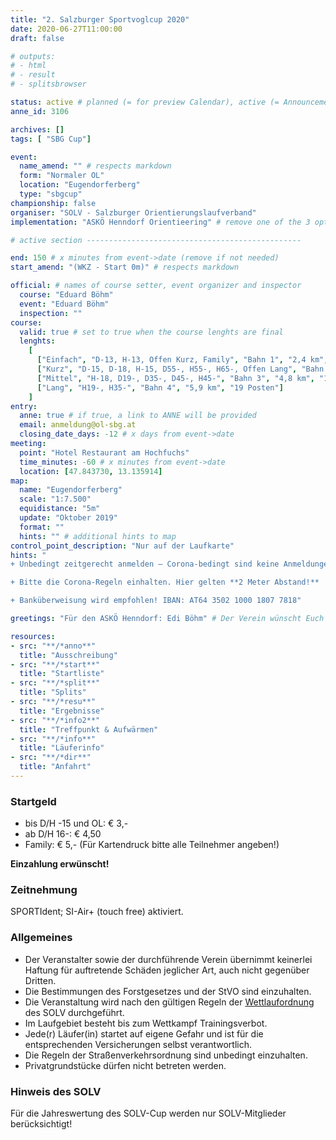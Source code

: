 ```yaml
---
title: "2. Salzburger Sportvoglcup 2020"
date: 2020-06-27T11:00:00
draft: false

# outputs:
# - html
# - result
# - splitsbrowser

status: active # planned (= for preview Calendar), active (= Announcement...), done (=Results...), canceled (for canceled events)
anne_id: 3106

archives: []
tags: [ "SBG Cup"]

event:
  name_amend: "" # respects markdown
  form: "Normaler OL"
  location: "Eugendorferberg"
  type: "sbgcup"
championship: false
organiser: "SOLV - Salzburger Orientierungslaufverband"
implementation: "ASKÖ Henndorf Orientieering" # remove one of the 3 options

# active section ------------------------------------------------

end: 150 # x minutes from event->date (remove if not needed)
start_amend: "(WKZ - Start 0m)" # respects markdown

official: # names of course setter, event organizer and inspector
  course: "Eduard Böhm"
  event: "Eduard Böhm"
  inspection: ""
course:
  valid: true # set to true when the course lenghts are final
  lenghts:
    [
      ["Einfach", "D-13, H-13, Offen Kurz, Family", "Bahn 1", "2,4 km", "11 Posten"],
      ["Kurz", "D-15, D-18, H-15, D55-, H55-, H65-, Offen Lang", "Bahn 2", "3,3 km", "12 Posten"],
      ["Mittel", "H-18, D19-, D35-, D45-, H45-", "Bahn 3", "4,8 km", "16 Posten"],
      ["Lang", "H19-, H35-", "Bahn 4", "5,9 km", "19 Posten"]
    ]
entry:
  anne: true # if true, a link to ANNE will be provided
  email: anmeldung@ol-sbg.at
  closing_date_days: -12 # x days from event->date
meeting:
  point: "Hotel Restaurant am Hochfuchs"
  time_minutes: -60 # x minutes from event->date
  location: [47.843730, 13.135914]
map:
  name: "Eugendorferberg"
  scale: "1:7.500"
  equidistance: "5m"
  update: "Oktober 2019"
  format: ""
  hints: "" # additional hints to map
control_point_description: "Nur auf der Laufkarte"
hints: "
+ Unbedingt zeitgerecht anmelden – Corona-bedingt sind keine Anmeldungen vor Ort erwünscht!

+ Bitte die Corona-Regeln einhalten. Hier gelten **2 Meter Abstand!**

+ Banküberweisung wird empfohlen! IBAN: AT64 3502 1000 1807 7818"

greetings: "Für den ASKÖ Henndorf: Edi Böhm" # Der Verein wünscht Euch ...

resources:
- src: "**/*anno**"
  title: "Ausschreibung"
- src: "**/*start**"
  title: "Startliste"
- src: "**/*split**"
  title: "Splits"
- src: "**/*resu**"
  title: "Ergebnisse"
- src: "**/*info2**"
  title: "Treffpunkt & Aufwärmen"
- src: "**/*info**"
  title: "Läuferinfo"
- src: "**/*dir**"
  title: "Anfahrt"
---
```


### Startgeld

- bis D/H -15 und OL: € 3,-
- ab D/H 16-: € 4,50
- Family: € 5,- (Für Kartendruck bitte alle Teilnehmer angeben!)

**Einzahlung erwünscht!**

### Zeitnehmung

SPORTIdent; SI-Air+ (touch free) aktiviert.

### Allgemeines

- Der Veranstalter sowie der durchführende Verein übernimmt keinerlei Haftung für auftretende Schäden jeglicher Art, auch nicht gegenüber Dritten.
- Die Bestimmungen des Forstgesetzes und der StVO sind einzuhalten.
- Die Veranstaltung wird nach den gültigen Regeln der [Wettlaufordnung](../../wettlaufordnung) des SOLV durchgeführt.
- Im Laufgebiet besteht bis zum Wettkampf Trainingsverbot.
- Jede\(r) Läufer(in) startet auf eigene Gefahr und ist für die entsprechenden Versicherungen selbst verantwortlich.
- Die Regeln der Straßenverkehrsordnung sind unbedingt einzuhalten.
- Privatgrundstücke dürfen nicht betreten werden.

### Hinweis des SOLV

Für die Jahreswertung des SOLV-Cup werden nur SOLV-Mitglieder berücksichtigt!
